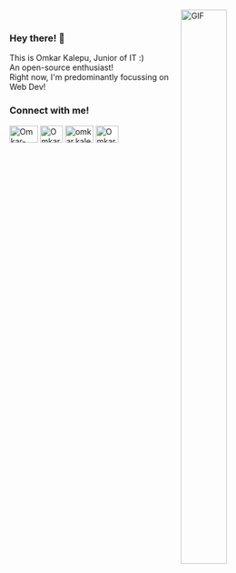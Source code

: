 ###
<img align="right" alt="GIF" src="https://github.com/abhisheknaiidu/abhisheknaiidu/blob/master/code.gif?raw=true" width="40%" height="50%" /><br>
### Hey there! 👋
This is Omkar Kalepu, Junior of IT :) <br>
An open-source enthusiast! <br>
Right now, I'm predominantly focussing on Web Dev! <br>

<h3 align="left">Connect with me!</h3>
<p align="left">
<a href="mailto: omkar.kalepu2002@gmail.com" target="blank"><img align="center" src="https://cdn.jsdelivr.net/npm/simple-icons@3.0.1/icons/gmail.svg" alt="Omkar-Kalepu" height="30" width="50px" /></a>
<a href="https://twitter.com/Omkarstwt" target="blank"><img align="center" src="https://cdn.jsdelivr.net/npm/simple-icons@3.0.1/icons/twitter.svg" alt="Omkar-Kalepu" height="30" width="40px" /></a>
<a href="https://www.instagram.com/omkar.kalepu/" target="blank"><img align="center" src="https://cdn.jsdelivr.net/npm/simple-icons@3.0.1/icons/instagram.svg" alt="omkar.kalepu" height="30" width="50px" /></a>
<a href="https://www.linkedin.com/in/omkar-kalepu-7a6718219/" target="blank"><img align="center" src="https://cdn.jsdelivr.net/npm/simple-icons@3.0.1/icons/linkedin.svg" alt="Omkarkalepu" height="30" width="40" /></a>
</p>
